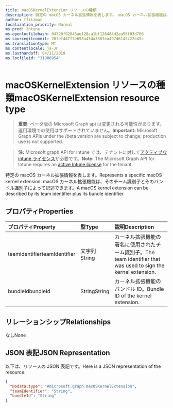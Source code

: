```yaml
---
title: macOSKernelExtension リソースの種類
description: 特定の macOS カーネル拡張情報を表します。 macOS カーネル拡張機能は、そのチーム識別子とそのバンドル識別子によって記述できます。
author: tfitzmac
localization_priority: Normal
ms.prod: Intune
ms.openlocfilehash: 04320f92045ae128ca1bf128484d2aa55f03d706
ms.sourcegitcommit: 20fef447f7e658a454a3887ea49746142c22e45c
ms.translationtype: MT
ms.contentlocale: ja-JP
ms.lasthandoff: 04/11/2019
ms.locfileid: "31808954"
---
```

# <a name="macoskernelextension-resource-type"></a><span data-ttu-id="1832c-104">macOSKernelExtension リソースの種類</span><span class="sxs-lookup"><span data-stu-id="1832c-104">macOSKernelExtension resource type</span></span>

> <span data-ttu-id="1832c-105">**重要:** ベータ版の Microsoft Graph api は変更される可能性があります。運用環境での使用はサポートされていません。</span><span class="sxs-lookup"><span data-stu-id="1832c-105">**Important:** Microsoft Graph APIs under the /beta version are subject to change; production use is not supported.</span></span>

> <span data-ttu-id="1832c-106">**注:** Microsoft graph API for Intune では、テナントに対して[アクティブな intune ライセンス](https://go.microsoft.com/fwlink/?linkid=839381)が必要です。</span><span class="sxs-lookup"><span data-stu-id="1832c-106">**Note:** The Microsoft Graph API for Intune requires an [active Intune license](https://go.microsoft.com/fwlink/?linkid=839381) for the tenant.</span></span>

<span data-ttu-id="1832c-107">特定の macOS カーネル拡張情報を表します。</span><span class="sxs-lookup"><span data-stu-id="1832c-107">Represents a specific macOS kernel extension.</span></span> <span data-ttu-id="1832c-108">macOS カーネル拡張機能は、そのチーム識別子とそのバンドル識別子によって記述できます。</span><span class="sxs-lookup"><span data-stu-id="1832c-108">A macOS kernel extension can be described by its team identifier plus its bundle identifier.</span></span>

## <a name="properties"></a><span data-ttu-id="1832c-109">プロパティ</span><span class="sxs-lookup"><span data-stu-id="1832c-109">Properties</span></span>
|<span data-ttu-id="1832c-110">プロパティ</span><span class="sxs-lookup"><span data-stu-id="1832c-110">Property</span></span>|<span data-ttu-id="1832c-111">型</span><span class="sxs-lookup"><span data-stu-id="1832c-111">Type</span></span>|<span data-ttu-id="1832c-112">説明</span><span class="sxs-lookup"><span data-stu-id="1832c-112">Description</span></span>|
|:---|:---|:---|
|<span data-ttu-id="1832c-113">teamidentifier</span><span class="sxs-lookup"><span data-stu-id="1832c-113">teamIdentifier</span></span>|<span data-ttu-id="1832c-114">文字列</span><span class="sxs-lookup"><span data-stu-id="1832c-114">String</span></span>|<span data-ttu-id="1832c-115">カーネル拡張機能の署名に使用されたチーム識別子。</span><span class="sxs-lookup"><span data-stu-id="1832c-115">The team identifier that was used to sign the kernel extension.</span></span>|
|<span data-ttu-id="1832c-116">bundleId</span><span class="sxs-lookup"><span data-stu-id="1832c-116">bundleId</span></span>|<span data-ttu-id="1832c-117">String</span><span class="sxs-lookup"><span data-stu-id="1832c-117">String</span></span>|<span data-ttu-id="1832c-118">カーネル拡張機能のバンドル ID。</span><span class="sxs-lookup"><span data-stu-id="1832c-118">Bundle ID of the kernel extension.</span></span>|

## <a name="relationships"></a><span data-ttu-id="1832c-119">リレーションシップ</span><span class="sxs-lookup"><span data-stu-id="1832c-119">Relationships</span></span>
<span data-ttu-id="1832c-120">なし</span><span class="sxs-lookup"><span data-stu-id="1832c-120">None</span></span>

## <a name="json-representation"></a><span data-ttu-id="1832c-121">JSON 表記</span><span class="sxs-lookup"><span data-stu-id="1832c-121">JSON Representation</span></span>
<span data-ttu-id="1832c-122">以下は、リソースの JSON 表記です。</span><span class="sxs-lookup"><span data-stu-id="1832c-122">Here is a JSON representation of the resource.</span></span>
<!-- {
  "blockType": "resource",
  "@odata.type": "microsoft.graph.macOSKernelExtension"
}
-->
``` json
{
  "@odata.type": "#microsoft.graph.macOSKernelExtension",
  "teamIdentifier": "String",
  "bundleId": "String"
}
```






